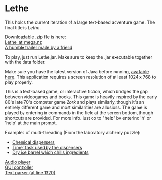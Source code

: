 # Lethe
This holds the current iteration of a large text-based adventure game.
The final title is <i>Lethe</i>.

Downloadable .zip file is here:
<a href="https://mega.nz/#!jBhzmZ5C!foa6OZXuWj3VyIhpnUg2cTFCCwM-YYtZ-7rXin1igZw"><br>Lethe_at_mega.nz</a><br>
<a href="https://www.youtube.com/watch?v=eakoveN4eI0">A humble trailer made by a friend</a><br>

To play, just run Lethe.jar.
Make sure to keep the .jar executable together with the data folder.

Make sure you have the latest version of Java before running, <a href="https://www.java.com/en/">available here</a>.
This application requires a screen resolution of at least 1024 x 768 to play properly.

This is a text-based game, or interactive fiction, which bridges the
gap between videogames and books. This game is heavily inspired by
the early 80's late 70's computer game <i>Zork</i> and plays similarly,
though it's an entirely different game and most similarities are
allusions. The game is played by entering in commands in the field at
the screen bottom, though shortcuts are provided. For more info, 
just go to "help" by entering 'h' or 'help' at the main prompt.

Examples of multi-threading (From the laboratory alchemy puzzle):
    <ul>
    <li><a href="https://github.com/KevinRapa/Lethe/blob/master/src/Laboratory/Labo_Dispensers.java">Chemical dispensers</a></li>
    <li><a href="https://github.com/KevinRapa/Lethe/blob/master/src/Laboratory/TitrationTask.java">Timer task used by the dispensers</a></li>
    <li><a href="https://github.com/KevinRapa/Lethe/blob/master/src/Laboratory/Labo_IceBarrel.java">Dry ice barrel which chills ingredients</a></li>
    </ul>
    
<a href="https://github.com/KevinRapa/Lethe/blob/master/src/A_Main/AudioPlayer.java">Audio player</a><br>
<a href="https://github.com/KevinRapa/Lethe/blob/master/src/A_Main/GUI.java">GUI controller</a><br>
<a href="https://github.com/KevinRapa/Lethe/blob/master/src/A_Main/Player.java">Text parser (at line 1320)</a>

  
